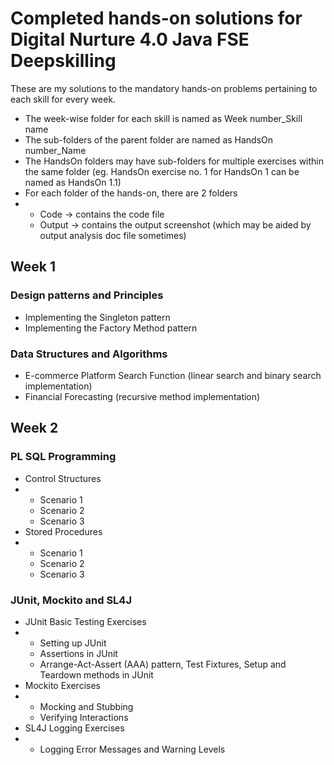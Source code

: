 # Completed hands-on solutions for Digital Nurture 4.0 Java FSE Deepskilling
These are my solutions to the mandatory hands-on problems pertaining to each skill for every week.
- The week-wise folder for each skill is named as Week number_Skill name
- The sub-folders of the parent folder are named as HandsOn number_Name
- The HandsOn folders may have sub-folders for multiple exercises within the same folder (eg. HandsOn exercise no. 1 for HandsOn 1 can be named as HandsOn 1.1)
- For each folder of the hands-on, there are 2 folders
- - Code -> contains the code file
  - Output -> contains the output screenshot (which may be aided by output analysis doc file sometimes)
## Week 1
### Design patterns and Principles
- Implementing the Singleton pattern
- Implementing the Factory Method pattern
### Data Structures and Algorithms
- E-commerce Platform Search Function (linear search and binary search implementation)
- Financial Forecasting (recursive method implementation)
## Week 2
### PL SQL Programming
- Control Structures
- - Scenario 1
  - Scenario 2
  - Scenario 3
- Stored Procedures
- - Scenario 1
  - Scenario 2
  - Scenario 3
### JUnit, Mockito and SL4J
- JUnit Basic Testing Exercises
- - Setting up JUnit
  - Assertions in JUnit
  - Arrange-Act-Assert (AAA) pattern, Test Fixtures, Setup and Teardown methods in JUnit
- Mockito Exercises
- - Mocking and Stubbing
  - Verifying Interactions
- SL4J Logging Exercises
- - Logging Error Messages and Warning Levels 
